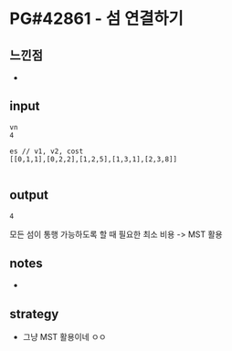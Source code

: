 # PG#42861 - 섬 연결하기

## 느낀점
* 

## input
```
vn
4

es // v1, v2, cost
[[0,1,1],[0,2,2],[1,2,5],[1,3,1],[2,3,8]]


```

## output
```
4
```
모든 섬이 통행 가능하도록 할 때 필요한 최소 비용
-> MST 활용

## notes
* 

## strategy
* 그냥 MST 활용이네 ㅇㅇ
